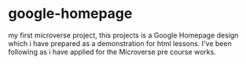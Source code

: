 # google-homepage
my first microverse project, this projects is a Google Homepage design which i have prepared as a demonstration for html lessons. I've been following as i have applied for the Microverse pre course works.
